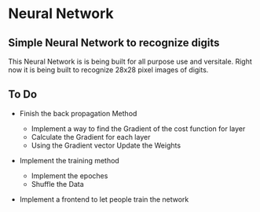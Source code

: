 # Neural Network

## Simple Neural Network to recognize digits

This Neural Network is is being built for all purpose use and versitale. Right now it is being built to recognize 28x28 pixel images of digits.

## To Do

- Finish the back propagation Method

    - Implement a way to find the Gradient of the cost function for layer 
    - Calculate the Gradient for each layer 
    - Using the Gradient vector Update the Weights 

- Implement the training method
    - Implement the epoches 
    - Shuffle the Data

- Implement a frontend to let people train the network